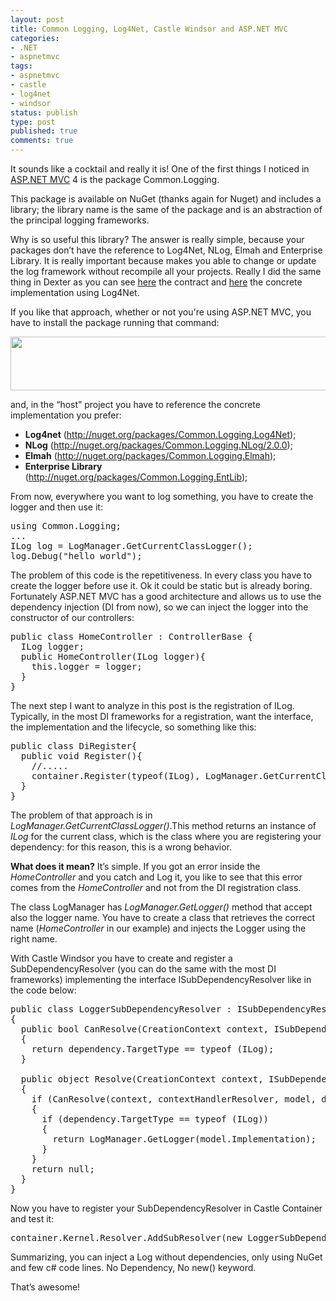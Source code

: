 ```yaml
---
layout: post
title: Common Logging, Log4Net, Castle Windsor and ASP.NET MVC
categories:
- .NET
- aspnetmvc
tags:
- aspnetmvc
- castle
- log4net
- windsor
status: publish
type: post
published: true
comments: true
---
```

It sounds like a cocktail and really it is! One of the first things I noticed in <a title="ASP.NET MVC Tags" href="http://tostring.it/tag/aspnetmvc/" target="_blank">ASP.NET MVC</a> 4 is the package Common.Logging.

This package is available on NuGet (thanks again for Nuget) and includes a library; the library name is the same of the package and is an abstraction of the principal logging frameworks.

Why is so useful this library?
The answer is really simple, because your packages don’t have the reference to Log4Net, NLog, Elmah and Enterprise Library. It is really important because makes you able to change or update the log framework without recompile all your projects.
Really I did the same thing in Dexter as you can see <a href="http://dexterblogengine.codeplex.com/SourceControl/changeset/view/9ce9e69eeb13#trunk%2fsrc%2fProjects%2fDexter.Logger%2fContracts%2fILogger.cs">here</a> the contract and <a href="http://dexterblogengine.codeplex.com/SourceControl/changeset/view/9ce9e69eeb13#trunk%2fsrc%2fProjects%2fDexter.Logger.Log4Net%2fLog4NetLogger.cs">here</a> the concrete implementation using Log4Net.

If you like that approach, whether or not you're using ASP.NET MVC, you have to install the package running that command:

<a href="{{ siteurl }}/assets/2012/07/common-logging-package.jpg"><img class="alignnone size-full wp-image-602" title="common-logging-package" src="{{ siteurl }}/assets/2012/07/common-logging-package.jpg" alt="" width="752" height="86" /></a>

and, in the “host” project you have to reference the concrete implementation you prefer:
<ul>
	<li><strong>Log4net</strong> (<a href="http://nuget.org/packages/Common.Logging.Log4Net">http://nuget.org/packages/Common.Logging.Log4Net</a>);</li>
	<li><strong>NLog</strong> (<a href="http://nuget.org/packages/Common.Logging.NLog/2.0.0">http://nuget.org/packages/Common.Logging.NLog/2.0.0</a>);</li>
	<li><strong>Elmah</strong> (<a href="http://nuget.org/packages/Common.Logging.Elmah">http://nuget.org/packages/Common.Logging.Elmah</a>);</li>
	<li><strong>Enterprise Library</strong> (<a href="http://nuget.org/packages/Common.Logging.EntLib">http://nuget.org/packages/Common.Logging.EntLib</a>);</li>
</ul>
From now, everywhere you want to log something, you have to create the logger and then use it:
<pre class="brush: csharp">using Common.Logging;
...
ILog log = LogManager.GetCurrentClassLogger();
log.Debug(&quot;hello world&quot;);</pre>
The problem of this code is the repetitiveness. In every class you have to create the logger before use it. Ok it could be static but is already boring.
Fortunately ASP.NET MVC has a good architecture and allows us to use the dependency injection (DI from now), so we can inject the logger into the constructor of our controllers:
<pre class="brush: csharp">public class HomeController : ControllerBase {
  ILog logger;
  public HomeController(ILog logger){
    this.logger = logger;
  }
}</pre>
The next step I want to analyze in this post is the registration of ILog. Typically, in the most DI frameworks for a registration, want the interface, the implementation and the lifecycle, so something like this:
<pre class="brush: csharp">public class DiRegister{
  public void Register(){
    //.....
    container.Register(typeof(ILog), LogManager.GetCurrentClassLogger(), LifeCycle.Singleton);
  }
}</pre>
The problem of that approach is in <em>LogManager.GetCurrentClassLogger()</em>.This method returns an instance of <em>ILog</em> for the current class, which is the class where you are registering your dependency: for this reason, this is a wrong behavior.

<strong>What does it mean?</strong>
It’s simple. If you got an error inside the <em>HomeController</em> and you catch and Log it, you like to see that this error comes from the <em>HomeController</em> and not from the DI registration class.

The class LogManager has <em>LogManager.GetLogger()</em> method that accept also the logger name. You have to create a class that retrieves the correct name (<em>HomeController</em> in our example) and injects the Logger using the right name.

With Castle Windsor you have to create and register a SubDependencyResolver (you can do the same with the most DI frameworks) implementing the interface ISubDependencyResolver like in the code below:
<pre class="brush: csharp">public class LoggerSubDependencyResolver : ISubDependencyResolver
{
  public bool CanResolve(CreationContext context, ISubDependencyResolver contextHandlerResolver, ComponentModel model,DependencyModel dependency)
  {
    return dependency.TargetType == typeof (ILog);
  }

  public object Resolve(CreationContext context, ISubDependencyResolver contextHandlerResolver, ComponentModel model,DependencyModel dependency)
  {
    if (CanResolve(context, contextHandlerResolver, model, dependency))
    {
      if (dependency.TargetType == typeof (ILog))
      {
        return LogManager.GetLogger(model.Implementation);
      }
    }
    return null;
  }
}</pre>
Now you have to register your SubDependencyResolver in Castle Container and test it:
<pre class="brush: csharp">container.Kernel.Resolver.AddSubResolver(new LoggerSubDependencyResolver());</pre>
Summarizing, you can inject a Log without dependencies, only using NuGet and few c# code lines.
No Dependency, No new() keyword.

That’s awesome!
